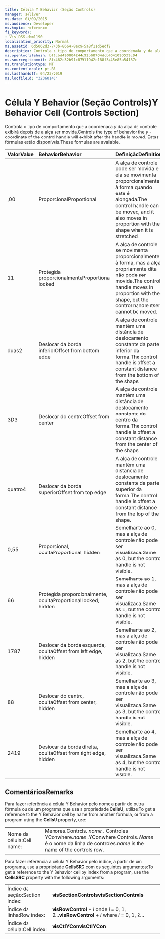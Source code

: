 ```yaml
---
title: Célula Y Behavior (Seção Controls)
manager: soliver
ms.date: 03/09/2015
ms.audience: Developer
ms.topic: reference
f1_keywords:
- Vis_DSS.chm1190
localization_priority: Normal
ms.assetid: 6d5062d3-743b-8664-8ec9-5a8f11d5edf9
description: Controla o tipo de comportamento que a coordenada y da alça de controle exibirá depois de a alça ser movida. Estas fórmulas estão disponíveis.
ms.openlocfilehash: bf8cbd490884244c92b68784dcbf041093539c94
ms.sourcegitcommit: 8fe462c32b91c87911942c188f3445e85a54137c
ms.translationtype: MT
ms.contentlocale: pt-BR
ms.lasthandoff: 04/23/2019
ms.locfileid: "32360141"
---
```

# <a name="y-behavior-cell-controls-section"></a><span data-ttu-id="81b8c-104">Célula Y Behavior (Seção Controls)</span><span class="sxs-lookup"><span data-stu-id="81b8c-104">Y Behavior Cell (Controls Section)</span></span>

<span data-ttu-id="81b8c-105">Controla o tipo de comportamento que a coordenada *y* da alça de controle exibirá depois de a alça ser movida.</span><span class="sxs-lookup"><span data-stu-id="81b8c-105">Controls the type of behavior the  *y*  -coordinate of the control handle will exhibit after the handle is moved.</span></span> <span data-ttu-id="81b8c-106">Estas fórmulas estão disponíveis.</span><span class="sxs-lookup"><span data-stu-id="81b8c-106">These formulas are available.</span></span> 
  
|<span data-ttu-id="81b8c-107">**Valor**</span><span class="sxs-lookup"><span data-stu-id="81b8c-107">**Value**</span></span>|<span data-ttu-id="81b8c-108">**Behavior**</span><span class="sxs-lookup"><span data-stu-id="81b8c-108">**Behavior**</span></span>|<span data-ttu-id="81b8c-109">**Definição**</span><span class="sxs-lookup"><span data-stu-id="81b8c-109">**Definition**</span></span>|<span data-ttu-id="81b8c-110">**Constante de automação**</span><span class="sxs-lookup"><span data-stu-id="81b8c-110">**Automation constant**</span></span>|
|:-----|:-----|:-----|:-----|
| <span data-ttu-id="81b8c-111">,0</span><span class="sxs-lookup"><span data-stu-id="81b8c-111">0</span></span>  <br/> | <span data-ttu-id="81b8c-112">Proporcional</span><span class="sxs-lookup"><span data-stu-id="81b8c-112">Proportional</span></span>  <br/> | <span data-ttu-id="81b8c-113">A alça de controle pode ser movida e ela se movimenta proporcionalmente à forma quando esta é alongada.</span><span class="sxs-lookup"><span data-stu-id="81b8c-113">The control handle can be moved, and it also moves in proportion with the shape when it is stretched.</span></span>  <br/> |<span data-ttu-id="81b8c-114">**visCtlProportional**</span><span class="sxs-lookup"><span data-stu-id="81b8c-114">**visCtlProportional**</span></span> <br/> |
| <span data-ttu-id="81b8c-115">1</span><span class="sxs-lookup"><span data-stu-id="81b8c-115">1</span></span>  <br/> | <span data-ttu-id="81b8c-116">Protegida proporcionalmente</span><span class="sxs-lookup"><span data-stu-id="81b8c-116">Proportional locked</span></span>  <br/> | <span data-ttu-id="81b8c-117">A alça de controle se movimenta proporcionalmente à forma, mas a alça propriamente dita não pode ser movida.</span><span class="sxs-lookup"><span data-stu-id="81b8c-117">The control handle moves in proportion with the shape, but the control handle itself cannot be moved.</span></span>  <br/> |<span data-ttu-id="81b8c-118">**visCtlLocked**</span><span class="sxs-lookup"><span data-stu-id="81b8c-118">**visCtlLocked**</span></span> <br/> |
| <span data-ttu-id="81b8c-119">duas</span><span class="sxs-lookup"><span data-stu-id="81b8c-119">2</span></span>  <br/> | <span data-ttu-id="81b8c-120">Deslocar da borda inferior</span><span class="sxs-lookup"><span data-stu-id="81b8c-120">Offset from bottom edge</span></span>  <br/> | <span data-ttu-id="81b8c-121">A alça de controle mantém uma distância de deslocamento constante da parte inferior da forma.</span><span class="sxs-lookup"><span data-stu-id="81b8c-121">The control handle is offset a constant distance from the bottom of the shape.</span></span>  <br/> |<span data-ttu-id="81b8c-122">**visCtlOffsetMin**</span><span class="sxs-lookup"><span data-stu-id="81b8c-122">**visCtlOffsetMin**</span></span> <br/> |
| <span data-ttu-id="81b8c-123">3D</span><span class="sxs-lookup"><span data-stu-id="81b8c-123">3</span></span>  <br/> | <span data-ttu-id="81b8c-124">Deslocar do centro</span><span class="sxs-lookup"><span data-stu-id="81b8c-124">Offset from center</span></span>  <br/> | <span data-ttu-id="81b8c-125">A alça de controle mantém uma distância de deslocamento constante do centro da forma.</span><span class="sxs-lookup"><span data-stu-id="81b8c-125">The control handle is offset a constant distance from the center of the shape.</span></span>  <br/> |<span data-ttu-id="81b8c-126">**visCtlOffsetMid**</span><span class="sxs-lookup"><span data-stu-id="81b8c-126">**visCtlOffsetMid**</span></span> <br/> |
| <span data-ttu-id="81b8c-127">quatro</span><span class="sxs-lookup"><span data-stu-id="81b8c-127">4</span></span>  <br/> | <span data-ttu-id="81b8c-128">Deslocar da borda superior</span><span class="sxs-lookup"><span data-stu-id="81b8c-128">Offset from top edge</span></span>  <br/> | <span data-ttu-id="81b8c-129">A alça de controle mantém uma distância de deslocamento constante da parte superior da forma.</span><span class="sxs-lookup"><span data-stu-id="81b8c-129">The control handle is offset a constant distance from the top of the shape.</span></span>  <br/> |<span data-ttu-id="81b8c-130">**visCtlOffsetMax**</span><span class="sxs-lookup"><span data-stu-id="81b8c-130">**visCtlOffsetMax**</span></span> <br/> |
| <span data-ttu-id="81b8c-131">0,5</span><span class="sxs-lookup"><span data-stu-id="81b8c-131">5</span></span>  <br/> | <span data-ttu-id="81b8c-132">Proporcional, oculta</span><span class="sxs-lookup"><span data-stu-id="81b8c-132">Proportional, hidden</span></span>  <br/> | <span data-ttu-id="81b8c-133">Semelhante ao 0, mas a alça de controle não pode ser visualizada.</span><span class="sxs-lookup"><span data-stu-id="81b8c-133">Same as 0, but the control handle is not visible.</span></span>  <br/> |<span data-ttu-id="81b8c-134">**visCtlProportionalHidden**</span><span class="sxs-lookup"><span data-stu-id="81b8c-134">**visCtlProportionalHidden**</span></span> <br/> |
| <span data-ttu-id="81b8c-135">6</span><span class="sxs-lookup"><span data-stu-id="81b8c-135">6</span></span>  <br/> | <span data-ttu-id="81b8c-136">Protegida proporcionalmente, oculta</span><span class="sxs-lookup"><span data-stu-id="81b8c-136">Proportional locked, hidden</span></span>  <br/> | <span data-ttu-id="81b8c-137">Semelhante ao 1, mas a alça de controle não pode ser visualizada.</span><span class="sxs-lookup"><span data-stu-id="81b8c-137">Same as 1, but the control handle is not visible.</span></span>  <br/> |<span data-ttu-id="81b8c-138">**visCtlLockedHiddenv**</span><span class="sxs-lookup"><span data-stu-id="81b8c-138">**visCtlLockedHiddenv**</span></span> <br/> |
| <span data-ttu-id="81b8c-139">178</span><span class="sxs-lookup"><span data-stu-id="81b8c-139">7</span></span>  <br/> | <span data-ttu-id="81b8c-140">Deslocar da borda esquerda, oculta</span><span class="sxs-lookup"><span data-stu-id="81b8c-140">Offset from left edge, hidden</span></span>  <br/> | <span data-ttu-id="81b8c-141">Semelhante ao 2, mas a alça de controle não pode ser visualizada.</span><span class="sxs-lookup"><span data-stu-id="81b8c-141">Same as 2, but the control handle is not visible.</span></span>  <br/> |<span data-ttu-id="81b8c-142">**visCtlOffsetMinHidden**</span><span class="sxs-lookup"><span data-stu-id="81b8c-142">**visCtlOffsetMinHidden**</span></span> <br/> |
| <span data-ttu-id="81b8c-143">8</span><span class="sxs-lookup"><span data-stu-id="81b8c-143">8</span></span>  <br/> | <span data-ttu-id="81b8c-144">Deslocar do centro, oculta</span><span class="sxs-lookup"><span data-stu-id="81b8c-144">Offset from center, hidden</span></span>  <br/> | <span data-ttu-id="81b8c-145">Semelhante ao 3, mas a alça de controle não pode ser visualizada.</span><span class="sxs-lookup"><span data-stu-id="81b8c-145">Same as 3, but the control handle is not visible.</span></span>  <br/> |<span data-ttu-id="81b8c-146">**visCtlOffsetMidHidden**</span><span class="sxs-lookup"><span data-stu-id="81b8c-146">**visCtlOffsetMidHidden**</span></span> <br/> |
| <span data-ttu-id="81b8c-147">241</span><span class="sxs-lookup"><span data-stu-id="81b8c-147">9</span></span>  <br/> | <span data-ttu-id="81b8c-148">Deslocar da borda direita, oculta</span><span class="sxs-lookup"><span data-stu-id="81b8c-148">Offset from right edge, hidden</span></span>  <br/> | <span data-ttu-id="81b8c-149">Semelhante ao 4, mas a alça de controle não pode ser visualizada.</span><span class="sxs-lookup"><span data-stu-id="81b8c-149">Same as 4, but the control handle is not visible.</span></span>  <br/> |<span data-ttu-id="81b8c-150">**visCtlOffsetMaxHidden**</span><span class="sxs-lookup"><span data-stu-id="81b8c-150">**visCtlOffsetMaxHidden**</span></span> <br/> |
   
## <a name="remarks"></a><span data-ttu-id="81b8c-151">Comentários</span><span class="sxs-lookup"><span data-stu-id="81b8c-151">Remarks</span></span>

<span data-ttu-id="81b8c-152">Para fazer referência à célula Y Behavior pelo nome a partir de outra fórmula ou de um programa que usa a propriedade **CellsU**, utilize:</span><span class="sxs-lookup"><span data-stu-id="81b8c-152">To get a reference to the Y Behavior cell by name from another formula, or from a program using the **CellsU** property, use:</span></span> 
  
|||
|:-----|:-----|
| <span data-ttu-id="81b8c-153">Nome da célula:</span><span class="sxs-lookup"><span data-stu-id="81b8c-153">Cell name:</span></span>  <br/> | <span data-ttu-id="81b8c-154">Menores.</span><span class="sxs-lookup"><span data-stu-id="81b8c-154">Controls.</span></span>  <span data-ttu-id="81b8c-155">*nome* . Controles YConwhere.</span><span class="sxs-lookup"><span data-stu-id="81b8c-155">*name*  .YConwhere Controls.</span></span>  <span data-ttu-id="81b8c-156">*Name* é o nome da linha de controles.</span><span class="sxs-lookup"><span data-stu-id="81b8c-156">*name*  is the name of the controls row.</span></span>  <br/> |
   
<span data-ttu-id="81b8c-157">Para fazer referência à célula Y Behavior pelo índice, a partir de um programa, use a propriedade **CellsSRC** com os seguintes argumentos:</span><span class="sxs-lookup"><span data-stu-id="81b8c-157">To get a reference to the Y Behavior cell by index from a program, use the **CellsSRC** property with the following arguments:</span></span> 
  
|||
|:-----|:-----|
| <span data-ttu-id="81b8c-158">Índice da seção:</span><span class="sxs-lookup"><span data-stu-id="81b8c-158">Section index:</span></span>  <br/> |<span data-ttu-id="81b8c-159">**visSectionControls**</span><span class="sxs-lookup"><span data-stu-id="81b8c-159">**visSectionControls**</span></span> <br/> |
| <span data-ttu-id="81b8c-160">Índice da linha:</span><span class="sxs-lookup"><span data-stu-id="81b8c-160">Row index:</span></span>  <br/> |<span data-ttu-id="81b8c-161">**visRowControl** +  *i* onde *i* = 0, 1, 2...</span><span class="sxs-lookup"><span data-stu-id="81b8c-161">**visRowControl** +  *i*            where  *i*  = 0, 1, 2...</span></span>  <br/> |
| <span data-ttu-id="81b8c-162">Índice da célula:</span><span class="sxs-lookup"><span data-stu-id="81b8c-162">Cell index:</span></span>  <br/> |<span data-ttu-id="81b8c-163">**visCtlYCon**</span><span class="sxs-lookup"><span data-stu-id="81b8c-163">**visCtlYCon**</span></span> <br/> |
   

